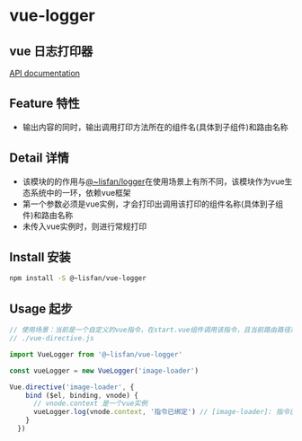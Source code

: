 # vue-logger

## vue 日志打印器

[API documentation](https://lisfan.github.io/vue-logger/)

## Feature 特性

- 输出内容的同时，输出调用打印方法所在的组件名(具体到子组件)和路由名称

## Detail 详情

- 该模块的的作用与[@~lisfan/logger](https://www.npmjs.com/package/@~lisfan/logger)在使用场景上有所不同，该模块作为vue生态系统中的一环，依赖vue框架
- 第一个参数必须是vue实例，才会打印出调用该打印的组件名称(具体到子组件)和路由名称
- 未传入vue实例时，则进行常规打印

## Install 安装

```bash
npm install -S @~lisfan/vue-logger
```

## Usage 起步

```js
// 使用场景：当前是一个自定义的vue指令，在start.vue组件调用该指令，且当前路由路径对应的name属性值为order
// ./vue-directive.js

import VueLogger from '@~lisfan/vue-logger'

const vueLogger = new VueLogger('image-loader')

Vue.directive('image-loader', {
    bind ($el, binding, vnode) {
      // vnode.context 是一个vue实例
      vueLogger.log(vnode.context, '指令已绑定') // [image-loader]: 指令已绑定 @start #order
    }
  })
```
